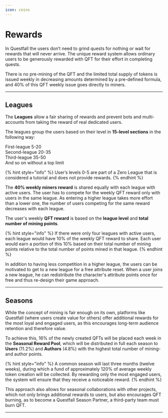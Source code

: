 ```yaml
---
icon: coins
---
```


# Rewards

In Questfall the users don’t need to grind quests for nothing or wait for rewards that will never arrive. The unique reward system allows ordinary users to be generously rewarded with QFT for their effort in completing quests.

There is no pre-mining of the QFT and the limited total supply of tokens is issued weekly in decreasing amounts determined by a pre-defined formula, and 40% of this QFT weekly issue goes directly to miners.

* * *

## Leagues

The **Leagues** allow a fair sharing of rewards and prevent bots and multi-accounts from taking the reward of real dedicated users. 

The leagues group the users based on their level in **15-level sections** in the following way:

First-league  5-20\
Second-league 20-35\
Third-league 35-50\
And so on without a top limit

{% hint style="info" %}
User’s levels 0-5 are part of a  Zero League that is considered a tutorial and does not provide rewards.
{% endhint %}

The **40% weekly miners reward** is shared equally with each league with active users. The user has to compete for the weekly QFT reward only with users in the same league. As entering a higher league takes more effort than a lower one, the number of users competing for the same reward decreases with each league.

The user's weekly **QFT reward** is based on the **league level** and **total number of mining points**.

{% hint style="info" %}
If there were only four leagues with active users, each league would have 10% of the weekly QFT reward to share. Each user would earn a portion of this 10% based on their total number of mining points relative to the total number of points mined in that league.
{% endhint %}

In addition to having less competition in a higher league, the users can be motivated to get to a new league for a free attribute reset. When a user joins a new league, he can redistribute the character's attribute points once for free and thus re-design their game approach. 

***

## Seasons

While the concept of mining is fair enough on its own, platforms like Questfall (where users create value for others) offer additional rewards for the most loyal and engaged users, as this encourages long-term audience retention and therefore value.

To achieve this, 16% of the newly created QFTs will be placed each week in the **Seasonal Reward Pool**, which will be distributed in full each season to **Users** (11.2%) and **Authors** (4.8%) with the highest total number of mining- and author points.

{% hint style="info" %}
A common season will last three months (twelve weeks), during which a fund of approximately 120% of average weekly token creation will be collected. By rewarding only the most engaged users, the system will ensure that they receive a noticeable reward.
{% endhint %}

This approach also allows for seasonal collaborations with other projects, which not only brings additional rewards to users, but also encourages QFT burning, as to become a Questfall Season Partner, a third-party team must burn QFT.

---

